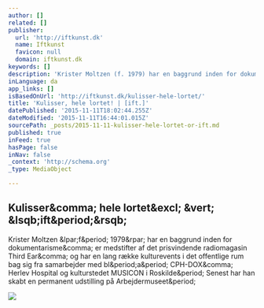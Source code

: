 ```yaml
---
author: []
related: []
publisher:
  url: 'http://iftkunst.dk'
  name: Iftkunst
  favicon: null
  domain: iftkunst.dk
keywords: []
description: 'Krister Moltzen (f. 1979) har en baggrund inden for dokumentarisme, er medstifter af det prisvindende radiomagasin Third Ear, og har en lang række kulturevents i det offentlige rum bag sig fra samarbejder med bl.a. CPH-DOX, Herlev Hospital og kulturstedet MUSICON i Roskilde. Senest har han skabt en permanent udstilling på Arbejdermuseet.'
inLanguage: da
app_links: []
isBasedOnUrl: 'http://iftkunst.dk/kulisser-hele-lortet/'
title: 'Kulisser, hele lortet! | [ift.]'
datePublished: '2015-11-11T18:02:44.255Z'
dateModified: '2015-11-11T16:44:01.015Z'
sourcePath: _posts/2015-11-11-kulisser-hele-lortet-or-ift.md
published: true
inFeed: true
hasPage: false
inNav: false
_context: 'http://schema.org'
_type: MediaObject

---
```

<article style=""><h1>Kulisser&amp;comma; hele lortet&amp;excl; &amp;vert; &amp;lsqb;ift&amp;period;&amp;rsqb;</h1><p>Krister Moltzen &amp;lpar;f&amp;period; 1979&amp;rpar; har en baggrund inden for dokumentarisme&amp;comma; er medstifter af det prisvindende radiomagasin Third Ear&amp;comma; og har en lang række kulturevents i det offentlige rum bag sig fra samarbejder med bl&amp;period;a&amp;period; CPH-DOX&amp;comma; Herlev Hospital og kulturstedet MUSICON i Roskilde&amp;period; Senest har han skabt en permanent udstilling på Arbejdermuseet&amp;period;</p><img src="http://iftkunst.dk/wp-content/uploads/2013/05/1-kontekst_liv-825x550.jpg" /></article>